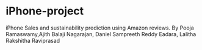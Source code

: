 # iPhone-project

iPhone Sales and sustainability prediction using Amazon reviews.
By  Pooja Ramaswamy,Ajith Balaji Nagarajan, Daniel Sampreeth Reddy Eadara, Lalitha Rakshitha Raviprasad
